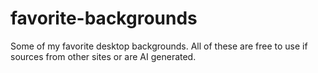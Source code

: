 # favorite-backgrounds
Some of my favorite desktop backgrounds. All of these are free to use if sources from other sites or are AI generated.
